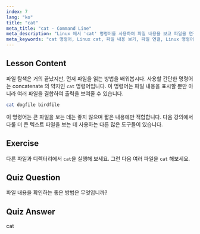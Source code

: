 ```yaml
---
index: 7
lang: "ko"
title: "cat"
meta_title: "cat - Command Line"
meta_description: "Linux 에서 'cat' 명령어를 사용하여 파일 내용을 보고 파일을 연결하는 방법을 배웁니다. 기본적인 Linux 명령어에 대한 초보자 친화적인 가이드입니다."
meta_keywords: "cat 명령어, Linux cat, 파일 내용 보기, 파일 연결, Linux 명령어, 초보자 Linux, Linux 튜토리얼, Linux 가이드"
---
```


## Lesson Content

파일 탐색은 거의 끝났지만, 먼저 파일을 읽는 방법을 배워봅시다. 사용할 간단한 명령어는 concatenate 의 약자인 `cat` 명령어입니다. 이 명령어는 파일 내용을 표시할 뿐만 아니라 여러 파일을 결합하여 출력을 보여줄 수 있습니다.

```bash
cat dogfile birdfile
```

이 명령어는 큰 파일을 보는 데는 좋지 않으며 짧은 내용에만 적합합니다. 다음 강의에서 다룰 더 큰 텍스트 파일을 보는 데 사용하는 다른 많은 도구들이 있습니다.

## Exercise

다른 파일과 디렉터리에서 `cat`을 실행해 보세요. 그런 다음 여러 파일을 `cat` 해보세요.

## Quiz Question

파일 내용을 확인하는 좋은 방법은 무엇입니까?

## Quiz Answer

cat
